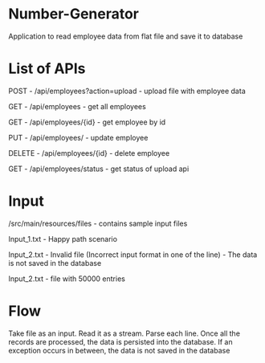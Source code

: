 # Number-Generator
Application to read employee data from flat file and save it to database

# List of APIs
POST - /api/employees?action=upload   - upload file with employee data

GET - /api/employees   - get all employees

GET - /api/employees/{id}  - get employee by id

PUT - /api/employees/   - update employee

DELETE - /api/employees/{id}  -  delete employee

GET - /api/employees/status   - get status of upload api

# Input
/src/main/resources/files - contains sample input files

Input_1.txt - Happy path scenario

Input_2.txt - Invalid file (Incorrect input format in one of the line) - The data is not saved in the database

Input_2.txt - file with 50000 entries

# Flow
Take file as an input. Read it as a stream. Parse each line. Once all the records are processed, the data is persisted into the database.
If an exception occurs in between, the data is not saved in the database


